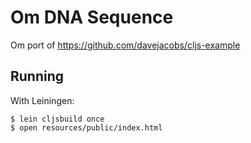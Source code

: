 Om DNA Sequence
===============

Om port of https://github.com/davejacobs/cljs-example

Running
-------

With Leiningen:

    $ lein cljsbuild once
    $ open resources/public/index.html
